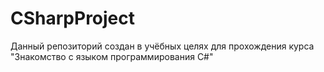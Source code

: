 # CSharpProject
Данный репозиторий создан в учёбных целях для прохождения курса "Знакомство с языком программирования C#"

